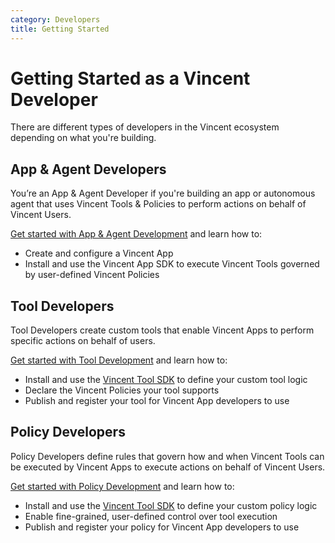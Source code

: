 ```yaml
---
category: Developers
title: Getting Started
---
```


# Getting Started as a Vincent Developer

There are different types of developers in the Vincent ecosystem depending on what you're building.

## App & Agent Developers

You’re an App & Agent Developer if you're building an app or autonomous agent that uses Vincent Tools & Policies to perform actions on behalf of Vincent Users.

[Get started with App & Agent Development](./App-Agent-Developers/Getting-Started.md) and learn how to:

- Create and configure a Vincent App
- Install and use the Vincent App SDK to execute Vincent Tools governed by user-defined Vincent Policies<!-- TODO Link to SDK -->

## Tool Developers

Tool Developers create custom tools that enable Vincent Apps to perform specific actions on behalf of users.

[Get started with Tool Development](./Tool-Developers/Getting-Started.md) and learn how to:

- Install and use the [Vincent Tool SDK](https://www.npmjs.com/package/@lit-protocol/vincent-tool-sdk) to define your custom tool logic
- Declare the Vincent Policies your tool supports
- Publish and register your tool for Vincent App developers to use

## Policy Developers

Policy Developers define rules that govern how and when Vincent Tools can be executed by Vincent Apps to execute actions on behalf of Vincent Users.

[Get started with Policy Development](./Policy-Developers/Getting-Started.md) and learn how to:

- Install and use the [Vincent Tool SDK](https://www.npmjs.com/package/@lit-protocol/vincent-tool-sdk) to define your custom policy logic
- Enable fine-grained, user-defined control over tool execution
- Publish and register your policy for Vincent App developers to use
